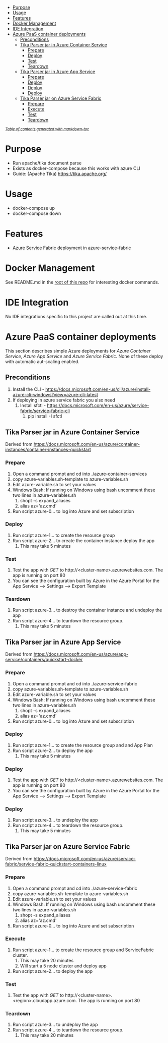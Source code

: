 - [Purpose](#purpose)
- [Usage](#usage)
- [Features](#features)
- [Docker Management](#docker-management)
- [IDE Integration](#ide-integration)
- [Azure PaaS container deployments](#azure)
  * [Preconditions](#preconditions)
  * [Tika Parser jar in Azure Container Service](#tika-parser-jar-in-azure-container-service)
    + [Prepare](#prepare)
    + [Deploy](#deploy)
    + [Test](#test)
    + [Teardown](#teardown)
  * [Tika Parser jar in Azure App Service](#tika-parser-jar-in-azure-app-service)
    + [Prepare](#prepare-1)
    + [Deploy](#deploy-1)
    + [Deploy](#deploy-2)
    + [Deploy](#deploy-3)
  * [Tika Parser jar on Azure Service Fabric](#tika-parser-jar-on-azure-service-fabric)
    + [Prepare](#prepare-2)
    + [Execute](#execute)
    + [Test](#test-1)
    + [Teardown](#teardown-1)

<small><i><a href='http://ecotrust-canada.github.io/markdown-toc/'>Table of contents generated with markdown-toc</a></i></small>

# Purpose
* Run apache/tika document parse
* Exists as docker-compose because this works with azure CLI
* Guide: (Apache Tika) https://tika.apache.org/

# Usage
* docker-compose up
* docker-compose down

# Features
* Azure Service Fabric deployment in azure-service-fabric

# Docker Management
See README.md in the [root of this repo](../README.md) for interesting docker commands.

# IDE Integration
No IDE integrations specific to this project are called out at this time.


# Azure PaaS container deployments
This section describes simple Azure deployments for _Azure Container Service_, _Azure App Service_ and _Azure Service Fabric_.
None of these deploy with automatic aut-scaling enabled.

## Preconditions
1. Install the CLI - https://docs.microsoft.com/en-us/cli/azure/install-azure-cli-windows?view=azure-cli-latest
1. If deploying in azure service fabric you also need
    1. Install sfctl - https://docs.microsoft.com/en-us/azure/service-fabric/service-fabric-cli
        1. pip install -I sfctl

## Tika Parser jar in Azure Container Service
Derived from https://docs.microsoft.com/en-us/azure/container-instances/container-instances-quickstart
### Prepare
1. Open a command prompt and cd into ./azure-container-services
1. copy azure-variables.sh-template to azure-variables.sh
1. Edit azure-variable.sh to set your values
1. Windows Bash: If running on Windows using bash uncomment these two lines in azure-variables.sh
    1. shopt -s expand_aliases
    1. alias az='az.cmd'
1. Run script azure-0... to log into Azure and set subscription
### Deploy
1. Run script azure-1... to create the resource group
1. Run script azure-2... to create the container instance deploy the app
    1. This may take 5 minutes
### Test
1. Test the app  with *GET* to http://\<cluster-name>.azurewebsites.com.  The app is running on port 80
1. You can see the configuration built by Azure in the Azure Portal for the App Service --> Settings --> Export Template
### Teardown
1. Run script azure-3... to destroy the container instance and undeploy the app
1. Run script azure-4... to teardown the resource group.  
    1. This may take 5 minutes

## Tika Parser jar in Azure App Service
Derived from https://docs.microsoft.com/en-us/azure/app-service/containers/quickstart-docker
### Prepare
1. Open a command prompt and cd into ./azure-service-fabric
1. copy azure-variables.sh-template to azure-variables.sh
1. Edit azure-variable.sh to set your values
1. Windows Bash: If running on Windows using bash uncomment these two lines in azure-variables.sh
    1. shopt -s expand_aliases
    1. alias az='az.cmd'
1. Run script azure-0... to log into Azure and set subscription
### Deploy
1. Run script azure-1... to create the resource group and and App Plan
1. Run script azure-2... to deploy the app
    1. This may take 5 minutes
### Deploy
1. Test the app  with *GET* to http://\<cluster-name>.azurewebsites.com.  The app is running on port 80
1. You can see the configuration built by Azure in the Azure Portal for the App Service --> Settings --> Export Template
### Deploy
1. Run script azure-3... to undeploy the app
1. Run script azure-4... to teardown the resource group.  
    1. This may take 5 minutes

## Tika Parser jar on Azure Service Fabric
Derived from https://docs.microsoft.com/en-us/azure/service-fabric/service-fabric-quickstart-containers-linux
### Prepare
1. Open a command prompt and cd into ./azure-service-fabric
1. copy azure-variables.sh-template to azure-variables.sh
1. Edit azure-variable.sh to set your values
1. Windows Bash: If running on Windows using bash uncomment these two lines in azure-variables.sh
    1. shopt -s expand_aliases
    1. alias az='az.cmd'
1. Run script azure-0... to log into Azure and set subscription
### Execute
1. Run script azure-1... to create the resource group and ServiceFabric cluster. 
    1. This may take 20 minutes
    1. Will start a 5 node cluster and deploy app
1. Run script azure-2... to deploy the app
### Test
1. Test the app  with *GET* to http://\<cluster-name>.\<region>.cloudapp.azure.com.  The app is running on port 80
### Teardown
1. Run script azure-3... to undeploy the app
1. Run script azure-4... to teardown the resource group.  
    1. This may take 20 minutes


